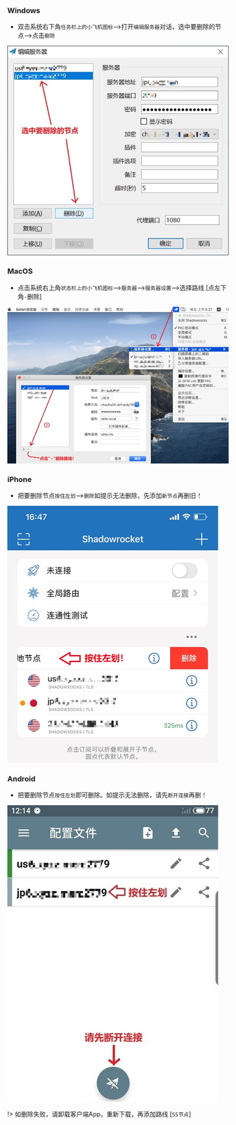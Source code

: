 ### Windows

*  双击系统右下角`任务栏上的小飞机图标`-->打开`编辑服务器`对话，选中要删除的节点-->点击`删除`

![windows](media/win/del.jpg ':size=640')

### MacOS

*  点击系统右上角`状态栏上的小飞机图标`-->`服务器`-->`服务器设置`-->选择路线 [点左下角`-`删除]

![macos](media/mac/del.jpg ':size=640')

### iPhone 

*  把要删除节点`按住左划`-->`删除`如提示无法删除，先添加`新节点`再删旧！

![apple](media/apple/del.jpg ':size=480')

### Android

*  把要删除节点`按住左划`即可删除。如提示无法删除，请先`断开连接`再删！

![android](media/android/del.jpg ':size=480')

!> 如删除失败，请卸载客户端App，重新下载，再添加路线 [`SS节点`]
